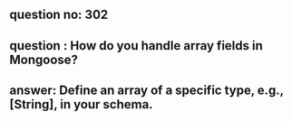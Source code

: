 
      
## question no: 302

## question : How do you handle array fields in Mongoose?

## answer: Define an array of a specific type, e.g., [String], in your schema.
      